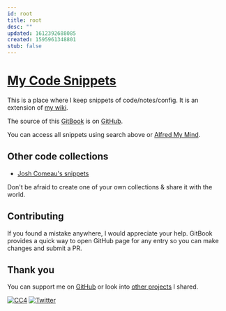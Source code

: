 ```yaml
---
id: root
title: root
desc: ""
updated: 1612392688085
created: 1595961348801
stub: false
---
```


# [My Code Snippets](https://code.nikitavoloboev.xyz)

This is a place where I keep snippets of code/notes/config. It is an extension of [my wiki](https://wiki.nikitavoloboev.xyz).

The source of this [GitBook](https://code.nikitavoloboev.xyz) is on [GitHub](https://github.com/nikitavoloboev/code).

You can access all snippets using search above or [Alfred My Mind](https://github.com/nikitavoloboev/alfred-my-mind).

## Other code collections

- [Josh Comeau's snippets](https://joshwcomeau.com/snippets/)

Don't be afraid to create one of your own collections & share it with the world.

## Contributing

If you found a mistake anywhere, I would appreciate your help. GitBook provides a quick way to open GitHub page for any entry so you can make changes and submit a PR.

## Thank you

You can support me on [GitHub](https://github.com/sponsors/nikitavoloboev) or look into [other projects](https://nikitavoloboev.xyz/projects) I shared.

[![CC4](https://img.shields.io/badge/license-CC4-0a0a0a.svg?style=flat&colorA=0a0a0a)](https://creativecommons.org/licenses/by/4.0/) [![Twitter](http://bit.ly/nikitatweet)](https://twitter.com/nikitavoloboev)
